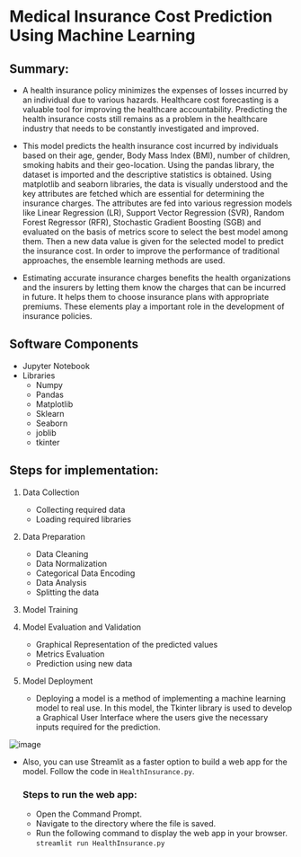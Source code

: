 # Medical Insurance Cost Prediction Using Machine Learning

## Summary:
- A health insurance policy minimizes the expenses of losses incurred by an individual due to various hazards. Healthcare cost forecasting is a valuable tool for improving the healthcare accountability. Predicting the health insurance costs still remains as a problem in the healthcare industry that needs to be constantly investigated and improved.

- This model predicts the health insurance cost incurred by individuals based on their age, gender, Body Mass Index (BMI), number of children, smoking habits and their geo-location. Using the pandas library,  the dataset is imported and the descriptive statistics is obtained. Using matplotlib and seaborn libraries, the data is visually understood and the key attributes are fetched which are essential for determining the insurance charges. The attributes are fed into various regression models like Linear Regression (LR), Support Vector Regression (SVR), Random Forest Regressor (RFR), Stochastic Gradient Boosting (SGB) and evaluated on the basis of metrics score to select the best model among them. Then a new data value is given for the selected model to predict the insurance cost. In order to improve the performance of traditional approaches, the ensemble learning methods are used.

- Estimating accurate insurance charges benefits the health organizations and the insurers by letting them know the charges that can be incurred in future. It helps them to choose insurance plans with appropriate premiums. These elements play a important role in the development of insurance policies.

 ## Software Components
 - Jupyter Notebook
 - Libraries
   - Numpy
   - Pandas
   - Matplotlib
   - Sklearn
   - Seaborn
   - joblib
   - tkinter

## Steps for implementation:
1) Data Collection  
   - Collecting required data  
   - Loading required libraries
     
2) Data Preparation  
   - Data Cleaning  
   - Data Normalization  
   - Categorical Data Encoding  
   - Data Analysis  
   - Splitting the data
      
3) Model Training    

4) Model Evaluation and Validation   
   - Graphical Representation of the predicted values  
   - Metrics Evaluation  
   - Prediction using new data
         
5) Model Deployment  
   - Deploying a model is a method of implementing a machine learning model to real use. In this model, the Tkinter library is used to develop a Graphical User Interface where the users give the necessary inputs required for the prediction.
  
![image](https://github.com/ujwalapentela/Medical-Insurance-Cost-Prediction-Using-Machine-Learning/assets/69097559/b4450e3e-6ab2-49c7-94b5-0e83e950d69b)


   - Also, you can use Streamlit as a faster option to build a web app for the model. Follow the code in `HealthInsurance.py`.   
     ### Steps to run the web app:
        - Open the Command Prompt.
        - Navigate to the directory where the file is saved.
        - Run the following command to display the web app in your browser.
            `streamlit run HealthInsurance.py`
     








   

   
 

 

 

